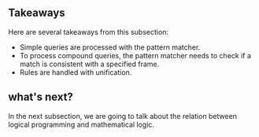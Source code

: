 ## Takeaways

Here are several takeaways from this subsection:

  * Simple queries are processed with the pattern matcher.
  * To process compound queries, the pattern matcher needs to check if a match is consistent with a specified frame.
  * Rules are handled with unification.

## what's next?

In the next subsection, we are going to talk about the relation between
logical programming and mathematical logic.


